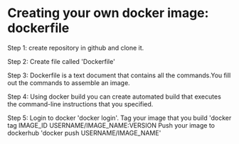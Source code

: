 # Creating your own docker image: dockerfile

Step 1: 
  create repository in github and clone it.
  
Step 2:
  Create file called 'Dockerfile'
  
Step 3:
  Dockerfile is a text document that  contains all the commands.You fill out the commands to assemble an image.
  
Step 4:
  Using docker build you can create automated build that executes the command-line instructions that you specified.
  
  Step 5:
    Login to docker                'docker login'. 
    Tag your image that you build  'docker tag IMAGE_ID USERNAME/IMAGE_NAME:VERSION
    Push your image to dockerhub   'docker push USERNAME/IMAGE_NAME'
